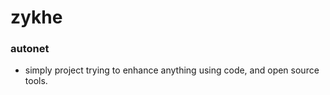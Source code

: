# zykhe

### autonet
- simply project trying to enhance anything using code, and open source tools.
